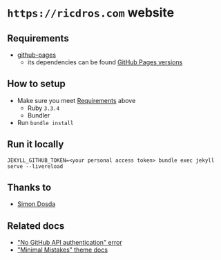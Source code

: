 # `https://ricdros.com` website

## Requirements

- [github-pages](https://github.com/github/pages-gem)
  - its dependencies can be found [GitHub Pages versions](https://pages.github.com/versions/)

## How to setup

- Make sure you meet [Requirements](#requirements) above
  - Ruby `3.3.4`
  - Bundler
- Run `bundle install`

## Run it locally

```shell
JEKYLL_GITHUB_TOKEN=<your personal access token> bundle exec jekyll serve --livereload
```

## Thanks to

- [Simon Dosda](https://simondosda.github.io/posts/2021-09-13-blog-github-pages-1-introduction.html)

## Related docs

- ["No GitHub API authentication" error](https://github.com/github/pages-gem/issues/399)
- ["Minimal Mistakes" theme docs](https://mmistakes.github.io/minimal-mistakes/docs/quick-start-guide/)
